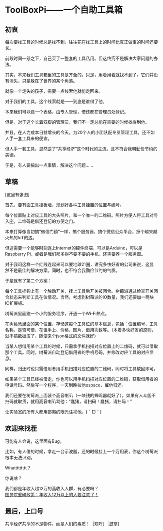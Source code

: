 # ToolBoxPi——一个自助工具箱  

## 初衷  

每次要找工具的时候总是找不到，往往花在找工具上的时间比真正做事的时间还要长。

前段时间一怒之下，自己买了一整套的工具私用。但这终究不是解决大家问题的办法。

其实，本来我们工具箱里的工具是齐全的。只是，用着用着就找不到了。它们并没有消失，只是躲在了世界的某个角落。

就像一个走失的孩子，需要一点线索他就能走回来。

对于我们的工具，这个线索就是——到底是谁借了他。

本来我们可以做一个表格，由专人管理，借还都在管理员处登记。

但是，对于这个长着双脚的管理员，我们不一定总能在需要的时候找得到他。

并且，在人力成本日益增长的今天，为20个人的小团队配专员管理工具，还不如人手一套工具来的便宜。

但人手一套工具，显然逆了“共享经济”这个时代的主流。且不符合我朝勤俭节约的美德。

于是，有人要搞出一点事情，解决这个问题……

## 草稿  

[这里有张图]

首先，要有面工具挂板墙，规划好各种工具挂置的位置与编号。

每个位置贴上对应工具的大头照片，和一个唯一的二维码。照片方便人将工具对号入座，二维码是借还登记的方便之门。

本来打算像当初搞“微信门锁”一样，搞个服务器，搞个微信公众平台，擦个越来越火热的IoT的边。

但这需要一个能够时刻连上Internet的硬件终端，可以是Arduino，可以是Raspberry Pi，或者是我们那多得不要不要的手机。还需要养一个服务器。

对于我司这样一个红线连起来可以要地球21圈，讲究多快好省的公司来说，这显然不是最佳的解决方案。同时，也不符合我勤俭节约的气质。

于是就有了第二个方案：

每个工具挂钩上有一个触动开关，挂上工具后开关被闭合。树莓派通过检查开关闭合状态来判断工具在位情况。当然，考虑到树莓派的IO数量，我们还要加一两块IO扩展板。

树莓派里面跑一个小的服务程序，开通一个Wi-Fi热点。

在树莓派里面的某个位置，存储这每个工具位的基本信息，包括：位置编号、工具名称、是否可借、在谁手上、价格、图片、借用次数等。（本着多快好省的原则，就不搞数据库了，随便来个json格式的文件就好）

当某人想借用某个工具的时候，只需拿手机扫描对应位置上的二维码，就可以借取那个工具。同时，树莓派自动登记借用者的手机号码，并修改对应工具的对应信息。

同样，归还时也只需借用者用手机扫描对应位置的二维码，同时将工具放回即可。

如果某个工具已经被借走，你也可以用手机扫描对应位置的二维码，获取借用者的电话号码。然后写一个程序，一天到晚拉他espace，催他归还。

我们还要在树莓派上面装个高音喇叭（一块钱的蜂鸣器就好了）。如果有人斗胆不扫码就取货，就用高音喇叭骂他：“蠢猪，请扫码！蠢猪，请扫码！”

让实验室的所有人都用鄙夷的眼光注视他。( ¯ □ ¯ )

## 欢迎来找茬

可能有人会说，这里面有Bug。

比如，有人借的时候，拿走一台示波器，还的时候挂上一个万用表，你这个树莓派根本无法识别。  

Whattttttttt？

你说啥？

我们都是年收入超12万的高收入人群，有必要吗？  
[国务院重磅政策：年收入12万以上的人要注意了！](http://business.sohu.com/20161023/n471084192.shtml)

## 最后，上口号

共享经济共享的不是物件，而是人们的素质！［欢呼］［鼓掌］

